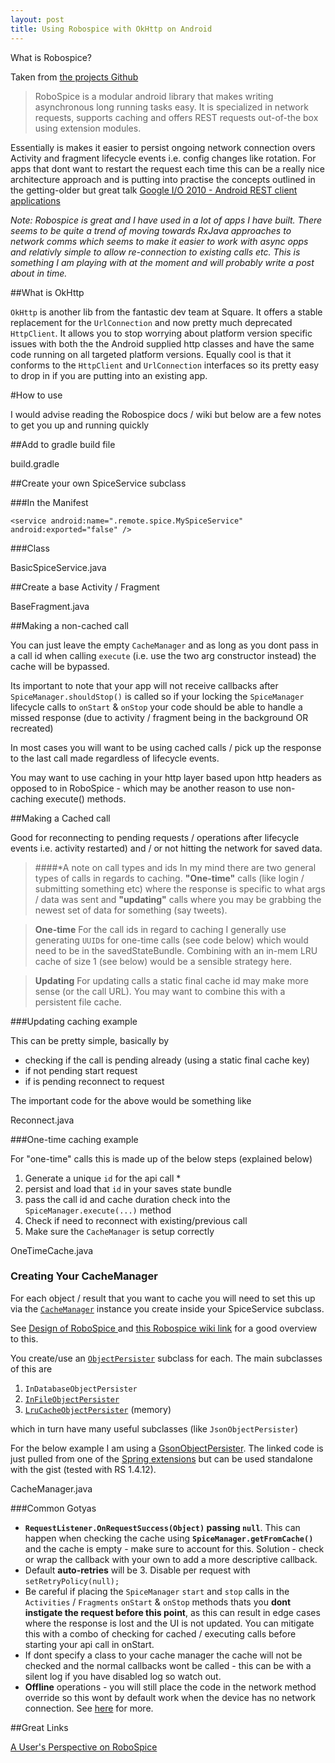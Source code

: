 ```yaml
---
layout: post
title: Using Robospice with OkHttp on Android
---
```


What is Robospice?

Taken from [the projects Github](https://github.com/stephanenicolas/robospice) 

> RoboSpice is a modular android library that makes writing asynchronous long running tasks easy. It is specialized in network requests, supports caching and offers REST requests out-of-the box using extension modules.

Essentially is makes it easier to persist ongoing network connection overs Activity and fragment lifecycle events i.e. config changes like rotation. For apps that dont want to restart the request each time this can be a really nice architecture approach and is putting into practise the concepts outlined in the getting-older but great talk [Google I/O 2010 - Android REST client applications](https://www.youtube.com/watch?v=xHXn3Kg2IQE)

_Note: Robospice is great and I have used in a lot of apps I have built. There seems to be quite a trend of moving towards RxJava approaches to network comms which seems to make it easier to work with async opps and relativly simple to allow re-connection to existing calls etc. This is something I am playing with at the moment and will probably write a post about in time._

##What is OkHttp

`OkHttp` is another lib from the fantastic dev team at Square. It offers a stable replacement for the `UrlConnection` and now pretty much deprecated `HttpClient`. It allows you to stop worrying about platform version specific issues with both the the Android supplied http classes and have the same code running on all targeted platform versions. Equally cool is that it conforms to the `HttpClient` and `UrlConnection` interfaces so its pretty easy to drop in if you are putting into an existing app.

#How to use

I would advise reading the Robospice docs / wiki but below are a few notes to get you up and running quickly

##Add to gradle build file

<div data-gist-id="997acd09d24c65faf046" data-gist-file="build.gradle">build.gradle</div>

##Create your own SpiceService subclass

###In the Manifest

<!-- SERVICES -->
```
<service android:name=".remote.spice.MySpiceService" android:exported="false" />
```

###Class

<div data-gist-id="997acd09d24c65faf046" data-gist-file="BasicSpiceService.java">BasicSpiceService.java</div>

##Create a base Activity / Fragment

<div data-gist-id="997acd09d24c65faf046" data-gist-file="BaseFragment.java">BaseFragment.java</div>

##Making a non-cached call 

You can just leave the empty `CacheManager` and as long as you dont pass in a call id when calling `execute` (i.e. use the two arg constructor instead) the cache will be bypassed. 

Its important to note that your app will not receive callbacks after `SpiceManager.shouldStop()` is called so if your locking the `SpiceManager` lifecycle calls to `onStart` & `onStop` your code should be able to handle a missed response (due to activity / fragment being in the background OR recreated)

In most cases you will want to be using cached calls / pick up the response to the last call made regardless of lifecycle events. 

You may want to use caching in your http layer based upon http headers as opposed to in RoboSpice - which may be another reason to use non-caching execute() methods.

##Making a Cached call 

Good for reconnecting to pending requests / operations after lifecycle events i.e. activity restarted) and / or not hitting the network for saved data.

>####*A note on call types and ids
>In my mind there are two general types of calls in regards to caching. __"One-time"__ calls (like login / submitting something etc) where the response is specific to what args / data was sent and __"updating"__ calls where you may be grabbing the newest set of data for something (say tweets).

>__One-time__ For the call ids in regard to caching I generally use generating `UUID`s for one-time calls (see code below) which would need to be in the savedStateBundle. Combining with an in-mem LRU cache of size 1 (see below) would be a sensible strategy here.

>__Updating__ For updating calls a static final cache id may make more sense (or the call URL). You may want to combine this with a persistent file cache.

###Updating caching example

This can be pretty simple, basically by

- checking if the call is pending already (using a static final cache key)
- if not pending start request
- if is pending reconnect to request

The important code for the above would be something like

<div data-gist-id="997acd09d24c65faf046" data-gist-file="Reconnect.java">Reconnect.java</div>

###One-time caching example

For "one-time" calls this is made up of the below steps (explained below)

1. Generate a unique `id` for the api call *
2. persist and load that `id` in your saves state bundle
3. pass the call id and cache duration check into the `SpiceManager.execute(...)` method
4. Check if need to reconnect with existing/previous call
5. Make sure the `CacheManager` is setup correctly

<div data-gist-id="997acd09d24c65faf046" data-gist-file="OneTimeCache.java">OneTimeCache.java</div>

### Creating Your CacheManager

For each object / result that you want to cache you will need to set this up via the [`CacheManager`](http://stephanenicolas.github.io/robospice/site/latest/apidocs/com/octo/android/robospice/persistence/CacheManager.html) instance you create inside your SpiceService subclass. 

See [Design of RoboSpice ](https://github.com/stephanenicolas/robospice/wiki/Design-of-RoboSpice) and [this Robospice wiki link](https://github.com/stephanenicolas/robospice/wiki/A-User's-Perspective-on-RoboSpice) for a good overview to this.

You create/use an [`ObjectPersister`](http://stephanenicolas.github.io/robospice/site/latest/apidocs/com/octo/android/robospice/persistence/ObjectPersister.html) subclass for each. The main subclasses of this are

1. `InDatabaseObjectPersister`
2. [`InFileObjectPersister`](http://stephanenicolas.github.io/robospice/site/latest/apidocs/com/octo/android/robospice/persistence/file/InFileObjectPersister.html)   
3. [`LruCacheObjectPersister`](http://stephanenicolas.github.io/robospice/site/latest/apidocs/com/octo/android/robospice/persistence/memory/LruCacheObjectPersister.html) (memory)

which in turn have many useful subclasses (like `JsonObjectPersister`)

For the below example I am using a [GsonObjectPersister](https://gist.github.com/doridori/68a13a2dc9648b4d6fd0). The linked code is just pulled from one of the [Spring extensions](https://github.com/stephanenicolas/robospice/tree/release/extensions/robospice-spring-android-parent/robospice-spring-android/src/main/java/com/octo/android/robospice/persistence/springandroid/json/gson) but can be used standalone with the gist (tested with RS 1.4.12).

<div data-gist-id="997acd09d24c65faf046" data-gist-file="CacheManager.java">CacheManager.java</div>

###Common Gotyas

- __`RequestListener.OnRequestSuccess(Object)` passing `null`__. This can happen when checking the cache using **`SpiceManager.getFromCache()`** and the cache is empty - make sure to account for this. Solution - check or wrap the callback with your own to add a more descriptive callback.
- Default **auto-retries** will be 3. Disable per request with `setRetryPolicy(null);`
- Be careful if placing the `SpiceManager` `start` and `stop` calls in the `Activities` / `Fragments` `onStart` & `onStop` methods thats you **dont instigate the request before this point**, as this can result in edge cases where the response is lost and the UI is not updated. You can mitigate this with a combo of checking for cached / executing calls before starting your api call in onStart.
- If dont specify a class to your cache manager the cache will not be checked and the normal callbacks wont be called - this can be with a silent log if you have disabled log so watch out.
- __Offline__ operations - you will still place the code in the network method override so this wont by default work when the device has no network connection. See [here](https://groups.google.com/forum/#!topic/robospice/TPf_-Id3l88) for more. 

##Great Links

[A User's Perspective on RoboSpice](https://github.com/stephanenicolas/robospice/wiki/A-User's-Perspective-on-RoboSpice)
